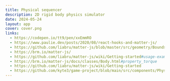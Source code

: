 ```yaml
---
title: Physical sequencer
description: 2D rigid body physics simulator
date: 2024-05-24
layout: app
cover: cover.png
links: 
  - https://codepen.io/tt9/pen/xxEmmRO
  - https://www.paulie.dev/posts/2020/08/react-hooks-and-matter-js/
  - https://github.com/liabru/matter-js/blob/master/src/geometry/Bounds.js
  - https://brm.io/matter-js/
  - https://github.com/liabru/matter-js/wiki/Getting-started#usage-example
  - https://brm.io/matter-js/docs/classes/Body.html#property_torque
  - https://github.com/liabru/matter-js/wiki/Getting-started
  - https://github.com/kyte3/game-project/blob/main/src/components/PhysicsGame.vue
---
```


<script setup>
import { defineClientComponent } from 'vitepress'

const Matter = defineClientComponent(() => {
  return import('./Matter.vue')
})
</script>

<Matter/>
